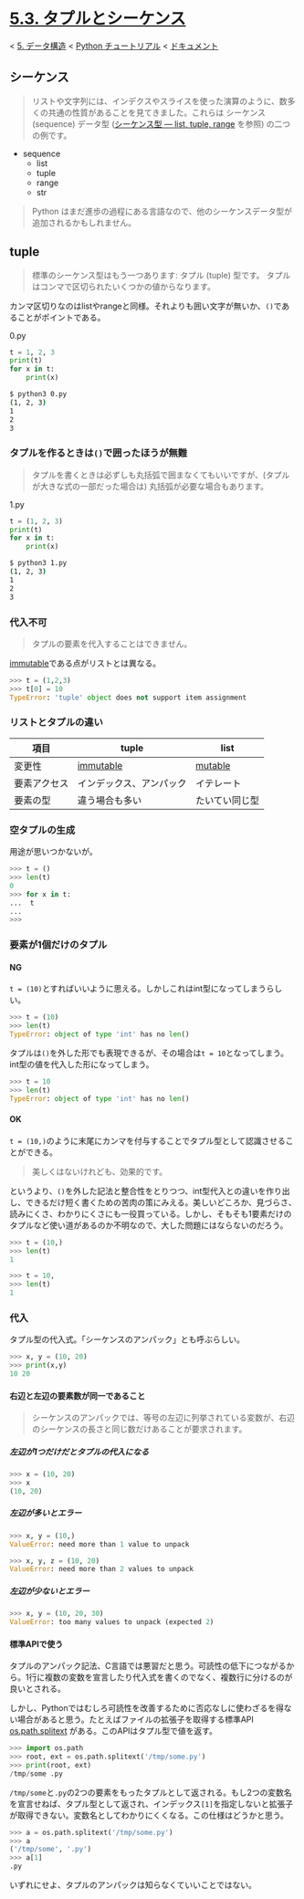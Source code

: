 # [5.3. タプルとシーケンス](https://docs.python.jp/3/tutorial/datastructures.html#tuples-and-sequences)

< [5. データ構造](https://docs.python.jp/3/tutorial/datastructures.html#data-structures) < [Python チュートリアル](https://docs.python.jp/3/tutorial/index.html) < [ドキュメント](https://docs.python.jp/3/index.html)

## シーケンス

> リストや文字列には、インデクスやスライスを使った演算のように、数多くの共通の性質があることを見てきました。これらは シーケンス (sequence) データ型 ([シーケンス型 — list, tuple, range](https://docs.python.jp/3/library/stdtypes.html#typesseq) を参照) の二つの例です。 

* sequence
    * list
    * tuple
    * range
    * str

> Python はまだ進歩の過程にある言語なので、他のシーケンスデータ型が追加されるかもしれません。

## tuple

> 標準のシーケンス型はもう一つあります: タプル (tuple) 型です。
> タプルはコンマで区切られたいくつかの値からなります。

カンマ区切りなのはlistやrangeと同様。それよりも囲い文字が無いか、`()`であることがポイントである。

0.py
```python
t = 1, 2, 3
print(t)
for x in t:
    print(x)
```
```sh
$ python3 0.py 
(1, 2, 3)
1
2
3
```

### タプルを作るときは`()`で囲ったほうが無難

> タプルを書くときは必ずしも丸括弧で囲まなくてもいいですが、(タプルが大きな式の一部だった場合は) 丸括弧が必要な場合もあります。

1.py
```python
t = (1, 2, 3)
print(t)
for x in t:
    print(x)
```
```sh
$ python3 1.py 
(1, 2, 3)
1
2
3
```

### 代入不可

> タプルの要素を代入することはできません。

[immutable](https://docs.python.jp/3/glossary.html#term-immutable)である点がリストとは異なる。

```python
>>> t = (1,2,3)
>>> t[0] = 10
TypeError: 'tuple' object does not support item assignment
```

### リストとタプルの違い

項目|tuple|list
----|------|----
変更性|[immutable](https://docs.python.jp/3/glossary.html#term-immutable)|[mutable](https://docs.python.jp/3/glossary.html#term-mutable)
要素アクセス|インデックス、アンパック|イテレート
要素の型|違う場合も多い|たいてい同じ型

### 空タプルの生成

用途が思いつかないが。

```python
>>> t = ()
>>> len(t)
0
>>> for x in t:
...  t
... 
>>> 
```

### 要素が1個だけのタプル

#### NG

`t = (10)`とすればいいように思える。しかしこれはint型になってしまうらしい。

```python
>>> t = (10)
>>> len(t)
TypeError: object of type 'int' has no len()
```

タプルは`()`を外した形でも表現できるが、その場合は`t = 10`となってしまう。int型の値を代入した形になってしまう。

```python
>>> t = 10
>>> len(t)
TypeError: object of type 'int' has no len()
```

#### OK

`t = (10,)`のように末尾にカンマを付与することでタプル型として認識させることができる。

> 美しくはないけれども、効果的です。

というより、`()`を外した記法と整合性をとりつつ、int型代入との違いを作り出し、できるだけ短く書くための苦肉の策にみえる。美しいどころか、見づらさ、読みにくさ、わかりにくさにも一役買っている。しかし、そもそも1要素だけのタプルなど使い道があるのか不明なので、大した問題にはならないのだろう。

```python
>>> t = (10,)
>>> len(t)
1
```
```python
>>> t = 10,
>>> len(t)
1
```

### 代入

タプル型の代入式。「シーケンスのアンパック」とも呼ぶらしい。

```python
>>> x, y = (10, 20)
>>> print(x,y)
10 20
```

#### 右辺と左辺の要素数が同一であること

> シーケンスのアンパックでは、等号の左辺に列挙されている変数が、右辺のシーケンスの長さと同じ数だけあることが要求されます。

##### 左辺が1つだけだとタプルの代入になる

```python
>>> x = (10, 20)
>>> x
(10, 20)
```

##### 左辺が多いとエラー

```python
>>> x, y = (10,)
ValueError: need more than 1 value to unpack
```
```python
>>> x, y, z = (10, 20)
ValueError: need more than 2 values to unpack
```

##### 左辺が少ないとエラー

```python
>>> x, y = (10, 20, 30)
ValueError: too many values to unpack (expected 2)
```

#### 標準APIで使う

タプルのアンパック記法、C言語では悪習だと思う。可読性の低下につながるから。1行に複数の変数を宣言したり代入式を書くのでなく、複数行に分けるのが良いとされる。

しかし、Pythonではむしろ可読性を改善するために否応なしに使わざるを得ない場合があると思う。たとえばファイルの拡張子を取得する標準API [os.path.splitext](https://docs.python.jp/3/library/os.path.html#os.path.splitext) がある。このAPIはタプル型で値を返す。

```python
>>> import os.path
>>> root, ext = os.path.splitext('/tmp/some.py')
>>> print(root, ext)
/tmp/some .py
```

`/tmp/some`と`.py`の2つの要素をもったタプルとして返される。もし2つの変数名を宣言せねば、タプル型として返され、インデックス`[1]`を指定しないと拡張子が取得できない。変数名としてわかりにくくなる。この仕様はどうかと思う。

```python
>>> a = os.path.splitext('/tmp/some.py')
>>> a
('/tmp/some', '.py')
>>> a[1]
.py
```

いずれにせよ、タプルのアンパックは知らなくていいことではない。

